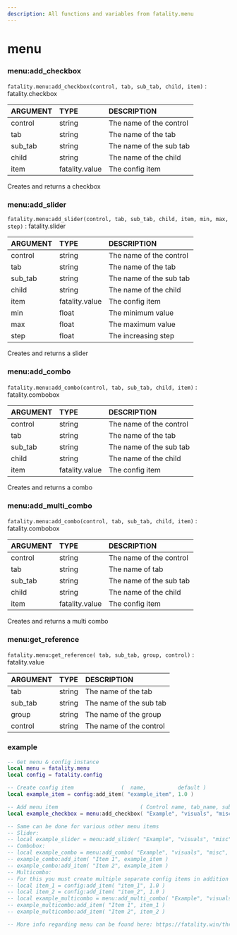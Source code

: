```yaml
---
description: All functions and variables from fatality.menu
---
```


# menu

### menu:add\_checkbox

`fatality.menu:add_checkbox(control, tab, sub_tab, child, item)` : fatality.checkbox

| ARGUMENT | TYPE | DESCRIPTION |
| :--- | :--- | :--- |
| control | string | The name of the control |
| tab | string | The name of the tab |
| sub\_tab | string | The name of the sub tab |
| child | string | The name of the child |
| item | fatality.value | The config item |

Creates and returns a checkbox

### menu:add\_slider

`fatality.menu:add_slider(control, tab, sub_tab, child, item, min, max, step)` : fatality.slider

| ARGUMENT | TYPE | DESCRIPTION |
| :--- | :--- | :--- |
| control | string | The name of the control |
| tab | string | The name of the tab |
| sub\_tab | string | The name of the sub tab |
| child | string | The name of the child |
| item | fatality.value | The config item |
| min | float | The minimum value |
| max | float | The maximum value |
| step | float | The increasing step |

Creates and returns a slider

### menu:add\_combo

`fatality.menu:add_combo(control, tab, sub_tab, child, item)` : fatality.combobox

| ARGUMENT | TYPE | DESCRIPTION |
| :--- | :--- | :--- |
| control | string | The name of the control |
| tab | string | The name of the tab |
| sub\_tab | string | The name of the sub tab |
| child | string | The name of the child |
| item | fatality.value | The config item |

Creates and returns a combo

### menu:add\_multi\_combo

`fatality.menu:add_combo(control, tab, sub_tab, child, item)` : fatality.combobox

| ARGUMENT | TYPE | DESCRIPTION |
| :--- | :--- | :--- |
| control | string | The name of the control |
| tab | string | The name of tab |
| sub\_tab | string | The name of the sub tab |
| child | string | The name of the child |
| item | fatality.value | The config item |

Creates and returns a multi combo

### menu:get\_reference

`fatality.menu:get_reference( tab, sub_tab, group, control)` : fatality.value

| ARGUMENT | TYPE | DESCRIPTION |
| :--- | :--- | :--- |
| tab | string | The name of the tab |
| sub\_tab | string | The name of the sub tab |
| group | string | The name of the group |
| control | string | The name of the control |

### example

```lua
-- Get menu & config instance
local menu = fatality.menu
local config = fatality.config

-- Create config item               (  name,          default )
local example_item = config:add_item( "example_item", 1.0 )

-- Add menu item                          ( Control name, tab_name, sub_tab_name, child_name, config_item )
local example_checkbox = menu:add_checkbox( "Example", "visuals", "misc", "various", example_item )

-- Same can be done for various other menu items
-- Slider:
-- local example_slider = menu:add_slider( "Example", "visuals", "misc", "various", example_item, 0.0, 100.0, 1.0 )
-- Combobox:
-- local example_combo = menu:add_combo( "Example", "visuals", "misc", "various", example_item )
-- example_combo:add_item( "Item 1", example_item )
-- example_combo:add_item( "Item 2", example_item )
-- Multicombo:
-- For this you must create multiple separate config items in addition
-- local item_1 = config:add_item( "item_1", 1.0 )
-- local item_2 = config:add_item( "item_2", 1.0 )
-- local example_multicombo = menu:add_multi_combo( "Example", "visuals", "misc", "various", example_item, 0.0, 100.0, 1.0 )
-- example_multicombo:add_item( "Item 1", item_1 )
-- example_multicombo:add_item( "Item 2", item_2 )

-- More info regarding menu can be found here: https://fatality.win/threads/fatality-menu.504/
```

